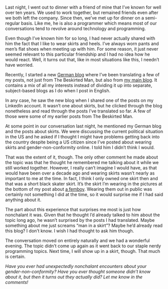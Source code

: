 Last night, I went out to dinner with a friend of mine that I’ve known for well over ten years. We used to work together, but remained friends even after we both left the company. Since then, we’ve met up for dinner on a semi-regular basis. Like me, he is also a programmer which means most of our conversations tend to revolve around technology and programming.

Even though I’ve known him for so long, I had never actually shared with him the fact that I like to wear skirts and heels. I’ve always worn pants and men’s flat shoes when meeting up with him. For some reason, it just never seemed relevant to this particular friendship and I had no idea how he would react. Well, it turns out that, like in most situations like this, I needn’t have worried.

Recently, I started a new [German blog](https://blog.alexseifert.de/) where I’ve been translating a few of my posts, not just from The Beskirted Man, but also from [my main blog](https://blog.alexseifert.com/). It contains a mix of all my interests instead of dividing it up into separate, subject-based blogs as I do when I post in English.

In any case, he saw the new blog when I shared one of the posts on my LinkedIn account. It wasn’t one about skirts, but he clicked through the blog nonetheless and read through the posts I’ve translated so far. A few of those were some of my earlier posts from The Beskirted Man.

At some point in our conversation last night, he mentioned my German blog and the posts about skirts. We were discussing the current political situation in the US and he asked if I thought I might have problems getting back into the country despite being a US citizen since I’ve posted about wearing skirts and gender-non-conformity online. I told him I didn’t think I would.

That was the extent of it, though. The only other comment he made about the topic was that he thought he remembered me talking about it while we still worked together. However, I really can’t imagine I would have, as that would have been over a decade ago and wearing skirts wasn’t nearly as important to me at the time. In fact, I think I only owned one skirt then and that was a short black skater skirt. It’s the skirt I’m wearing in the pictures at the bottom of my post about [a femboy](https://www.the-beskirted-man.com/skirts-and-dresses/a-femboy-at-work/). Wearing them out in public was certainly not something I did at the time, so it would surprise me if I had said anything about it.

The part about this experience that surprises me most is just how nonchalant it was. Given that he thought I’d already talked to him about the topic long ago, he wasn’t surprised by the posts I had translated. Maybe something about me just screams “man in a skirt”? Maybe he’d already read this blog? I don’t know. I wish I had thought to ask him though.

The conversation moved on entirely naturally and we had a wonderful evening. The topic didn’t come up again as it went back to our staple nerdy programming topics. Next time, I will show up in a skirt, though. That much is certain.

*Have you ever had unexpectedly nonchalant encounters about your gender-non-conformity? Have you ever thought someone didn’t know about it, but then it turns out they actually did? Let me know in the comments!*